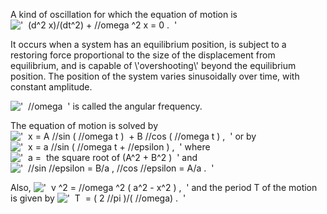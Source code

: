 A kind of oscillation for which the equation of motion is
!['  (d\^2 x)/(dt\^2) + //omega \^2 x = 0 .  '](../dictionary/equation_images/2002.1..png)

It occurs when a system has an equilibrium position, is subject to a
restoring force proportional to the size of the displacement from
equilibrium, and is capable of \\'overshooting\\' beyond the equilibrium
position. The position of the system varies sinusoidally over time, with
constant amplitude.

!['  //omega  '](../dictionary/equation_images/2002.2..png) is called
the angular frequency.

The equation of motion is solved by
!['  x = A //sin ( //omega t )  + B //cos ( //omega t ) ,  '](../dictionary/equation_images/2002.3..png)
or by
!['  x = a //sin ( //omega t + //epsilon ) ,  '](../dictionary/equation_images/2002.4..png)
where
!['  a =  the square root of (A\^2 + B\^2 )  '](../dictionary/equation_images/2002.5..png)
and
!['  //sin //epsilon = B/a , //cos //epsilon = A/a .  '](../dictionary/equation_images/2002.6..png)

Also,
!['  v \^2 = //omega \^2 ( a\^2 - x\^2 ) ,  '](../dictionary/equation_images/2002.7..png)
and the period T of the motion is given by
!['  T  = ( 2 //pi )/( //omega) .  '](../dictionary/equation_images/2002.8..png)
